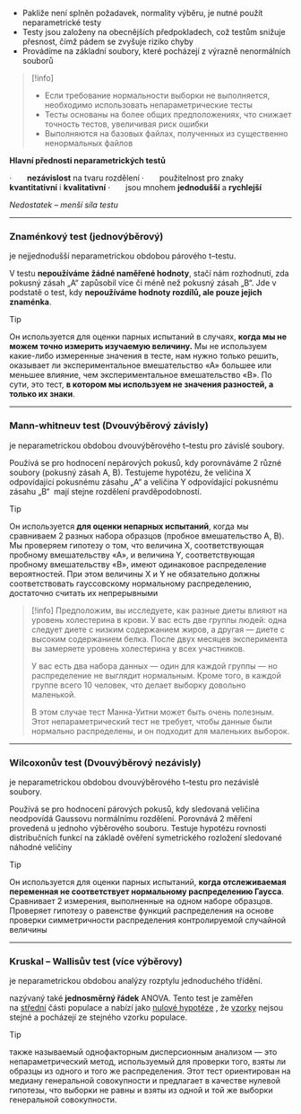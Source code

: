 - Pakliže není splněn požadavek, normality výběru, je nutné použít neparametrické testy
- Testy jsou založeny na obecnějších předpokladech, což testům snižuje přesnost, čímž pádem se zvyšuje riziko chyby
- Provádíme na základní soubory, které pocházejí z výrazně nenormálních souborů

>[!info] 
>- Если требование нормальности выборки не выполняется, необходимо использовать непараметрические тесты
>- Тесты основаны на более общих предположениях, что снижает точность тестов, увеличивая риск ошибки
>- Выполняются на базовых файлах, полученных из существенно ненормальных файлов

**Hlavní přednosti neparametrických testů**

·       **nezávislost** na tvaru rozdělení
·       použitelnost pro znaky **kvantitativní** i **kvalitativní**
·       jsou mnohem **jednodušší** a **rychlejší**

*Nedostatek – menší síla testu*

---
### **Znaménkový test** (jednovýběrový)

je nejjednodušší neparametrickou obdobou párového t–testu.

V testu **nepoužíváme žádné naměřené hodnoty**, stačí nám rozhodnutí, zda pokusný zásah „A“ zapůsobil více či méně než pokusný zásah „B“. Jde v podstatě o test, kdy **nepoužíváme hodnoty rozdílů, ale pouze jejich znaménka**.

>[!tip]
>Он используется для оценки парных испытаний в случаях, **когда мы не можем точно измерить изучаемую величину.** Мы не используем какие-либо измеренные значения в тесте, нам нужно только решить, оказывает ли экспериментальное вмешательство «А» большее или меньшее влияние, чем экспериментальное вмешательство «В». По сути, это тест, **в котором мы используем не значения разностей, а только их знаки**.

---
### **Mann-whitneuv test** (Dvouvýběrový závisly)

je neparametrickou obdobou dvouvýběrového t–testu pro závislé soubory.

Používá se pro hodnocení nepárových pokusů, kdy porovnáváme 2 různé soubory (pokusný zásah A, B). Testujeme hypotézu, že veličina X odpovídající pokusnému zásahu „A“ a veličina Y odpovídající pokusnému zásahu „B“  mají stejne rozdělení pravděpodobností.

>[!tip]
>Он используется **для оценки непарных испытаний**, когда мы сравниваем 2 разных набора образцов (пробное вмешательство A, B). Мы проверяем гипотезу о том, что величина X, соответствующая пробному вмешательству «А», и величина Y, соответствующая пробному вмешательству «В», имеют одинаковое распределение вероятностей. При этом величины X и Y не обязательно должны соответствовать гауссовскому нормальному распределению, достаточно считать их непрерывными

>[!info]
>Предположим, вы исследуете, как разные диеты влияют на уровень холестерина в крови. У вас есть две группы людей: одна следует диете с низким содержанием жиров, а другая — диете с высоким содержанием белка. После двух месяцев эксперимента вы замеряете уровень холестерина у всех участников.
>
>У вас есть два набора данных — один для каждой группы — но распределение не выглядит нормальным. Кроме того, в каждой группе всего 10 человек, что делает выборку довольно маленькой.
>
>В этом случае тест Манна-Уитни может быть очень полезным. Этот непараметрический тест не требует, чтобы данные были нормально распределены, и он подходит для маленьких выборок.

---

### **Wilcoxonův test** (Dvouvýběrový nezávisly)

je neparametrickou obdobou dvouvýběrového t–testu pro nezávislé soubory.

Používá se pro hodnocení párových pokusů, kdy sledovaná veličina neodpovídá Gaussovu normálnímu rozdělení. Porovnává 2 měření provedená u jednoho výběrového souboru. Testuje hypotézu rovnosti distribučních funkcí na základě ověření symetrického rozložení sledované náhodné veličiny

>[!tip]
>Он используется для оценки парных испытаний, **когда отслеживаемая переменная не соответствует нормальному распределению Гаусса**. Сравнивает 2 измерения, выполненные на одном наборе образцов. Проверяет гипотезу о равенстве функций распределения на основе проверки симметричности распределения контролируемой случайной величины

---
### **Kruskal – Wallisův test** (více výběrovy)

je neparametrickou obdobou analýzy rozptylu jednoduchého třídění.

nazývaný také **jednosměrný řádek** ANOVA. Tento test je zaměřen na [střední](https://cs.frwiki.wiki/wiki/M%C3%A9diane_(statistiques) "Medián (statistika)") části populace a nabízí jako [nulové hypotéze](https://cs.frwiki.wiki/wiki/Hypoth%C3%A8se_nulle "Hypothèse nulle") , že [vzorky](https://cs.frwiki.wiki/wiki/%C3%89chantillon_(statistiques) "Échantillon (statistiques)") nejsou stejné a pocházejí ze stejného vzorku populace.

>[!tip]
>также называемый однофакторным дисперсионным анализом — это непараметрический метод, используемый для проверки того, взяты ли образцы из одного и того же распределения. Этот тест ориентирован на медиану генеральной совокупности и предлагает в качестве нулевой гипотезы, что выборки не равны и взяты из одной и той же выборки генеральной совокупности.